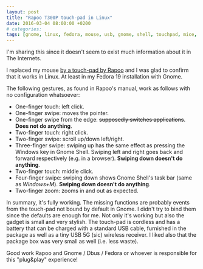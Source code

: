 ```yaml
---
layout: post
title: "Rapoo T300P touch-pad in Linux"
date: 2016-03-04 08:00:00 +0200
# categories: 
tags: [gnome, linux, fedora, mouse, usb, gnome, shell, touchpad, mice, touch-pad, rapoo, t300p]
---
```


I'm sharing this since it doesn't seem to exist much information about it in The Internets.

I replaced my mouse [by a touch-pad by Rapoo](http://rapoo.com/ProductShow.aspx?PType=8fQpYH%2b%2b7i8%3d&PID=3P9f7SY0Eec%3d) and I was glad to confirm that it works in Linux. At least in my Fedora 19 installation with Gnome.

The following gestures, as found in Rapoo's manual, work as follows with no configuration whatsoever:

*   One-finger touch: left click.
*   One-finger swipe: moves the pointer.
*   One-finger swipe from the edge: ~~supposedly switches applications~~. **Does not do anything**.
*   Two-finger touch: right click.
*   Two-finger swipe: scroll up/down left/right.
*   Three-finger swipe: swiping up has the same effect as pressing the Windows key in Gnome Shell. Swiping left and right goes back and forward respectively (e.g. in a browser). **Swiping down doesn't do anything**.
*   Two-finger touch: middle click.
*   Four-finger swipe: swiping down shows Gnome Shell's task bar (same as *Windows+M*). **Swiping down doesn't do anything**.
*   Two-finger zoom: zooms in and out as expected.

In summary, it's fully working. The missing functions are probably events from the touch-pad not bound by default in Gnome. I didn't try to bind them since the defaults are enough for me. Not only it's working but also the gadget is small and very stylish. The touch-pad is cordless and has a battery that can be charged with a standard USB cable, furnished in the package as well as a tiny USB 5G (sic) wireless receiver. I liked also that the package box was very small as well (i.e. less waste).

Good work Rapoo and Gnome / Dbus / Fedora or whoever is responsible for this "plug&play" experience!
